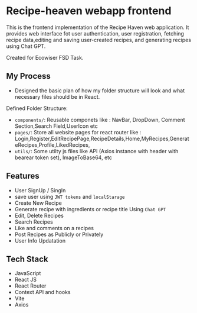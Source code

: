# Recipe-heaven webapp frontend

This is the frontend implementation of the Recipe Haven web application. It provides web interface fot user authentication, user registration, fetching recipe data,editing and saving user-created recipes, and generating recipes using Chat GPT.

Created for Ecowiser FSD Task.

## My Process

- Designed the basic plan of how my folder structure will look and what necessary files should be in React.

Defined Folder Structure:

- `components/`: Reusable componets like : NavBar, DropDown, Comment Section,Search Field,UserIcon etc
- `pages/`: Store all website pages for react router like : Login,Register,EditRecipePage,RecipeDetails,Home,MyRecipes,GenerateRecipes,Profile,LikedRecipes,
- `utils/`: Some utilty js files like API (Axios instance with header with bearear token set), ImageToBase64, etc

## Features

- User SignUp / SingIn
- save user using `JWT tokens` and `localStarage`
- Create New Recipe
- Generate recipe with ingredients or recipe title Using `Chat GPT`
- Edit, Delete Recipes
- Search Recipes
- Like and comments on a recipes
- Post Recipes as Publicly or Privately
- User Info Updatation

## Tech Stack

- JavaScript
- React JS
- React Router
- Context API and hooks
- Vite
- Axios
